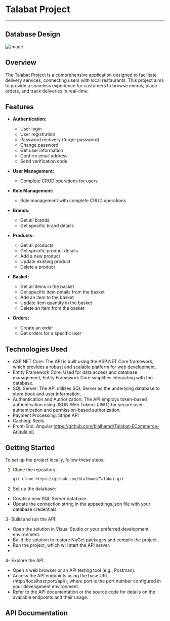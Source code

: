 # Talabat Project
---------------------------------
## Database Design
![image](https://github.com/user-attachments/assets/8f24a2c3-1ae0-4008-8186-391b1fa17ba7)

## Overview
The Talabat Project is a comprehensive application designed to facilitate delivery services, connecting users with local restaurants. This project aims to provide a seamless experience for customers to browse menus, place orders, and track deliveries in real-time.

## Features 
- **Authentication:**
  - User login
  - User registration
  - Password recovery (forget password)
  - Change password
  - Get user information
  - Confirm email address
  - Send verification code

- **User Management:**
  - Complete CRUD operations for users

- **Role Management:**
  - Role management with complete CRUD operations
    
- **Brands:**
  - Get all brands
  - Get specific brand details

- **Products:**
  - Get all products
  - Get specific product details
  - Add a new product
  - Update existing product
  - Delete a product

- **Basket:**
  - Get all items in the basket
  - Get specific item details from the basket
  - Add an item to the basket
  - Update item quantity in the basket
  - Delete an item from the basket


- **Orders:**
  - Create an order
  - Get orders for a specific user
 
## Technologies Used
  - ASP.NET Core: The API is built using the ASP.NET Core framework, which provides a robust and scalable platform for web development.
  - Entity Framework Core: Used for data access and database management, Entity Framework Core simplifies interacting with the database.
  - SQL Server: The API utilizes SQL Server as the underlying database to store book and user information.
  - Authentication and Authorization: The API employs token-based authentication using JSON Web Tokens (JWT) for secure user authentication and permission-based authorization.
  - Payment Processing: Stripe API
  - Caching: Redis
  - Front-End: Angular https://github.com/blalhamd/Talabat-ECommerce-Angula.git

## Getting Started
To set up the project locally, follow these steps:

1. Clone the repository:
   ```bash
   git clone https://github.com/blalhamd/Talabat.git

2. Set up the database:
  - Create a new SQL Server database.
  - Update the connection string in the appsettings.json file with your database credentials.

3- Build and run the API:
   - Open the solution in Visual Studio or your preferred development environment.
   - Build the solution to restore NuGet packages and compile the project.
   - Run the project, which will start the API server.
   - 
4- Explore the API:
   - Open a web browser or an API testing tool (e.g., Postman).
   - Access the API endpoints using the base URL (http://localhost:port/api/), where port is the port number configured in your development environment.
   - Refer to the API documentation or the source code for details on the available endpoints and their usage.

## API Documentation

